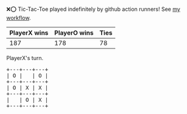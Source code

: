 :x::o: Tic-Tac-Toe played indefinitely by github action runners! See [my workflow](.github/workflows/play.yaml).

|PlayerX wins|PlayerO wins|Ties|
|-|-|-|
|187|178|78|

PlayerX's turn.

<pre>
+---+---+---+
| O |   | O |
+---+---+---+
| O | X | X |
+---+---+---+
|   | O | X |
+---+---+---+
</pre>
